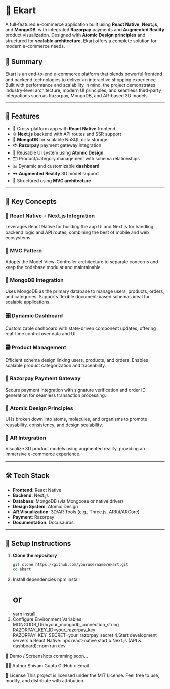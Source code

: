 # 🛒 Ekart

A full-featured e-commerce application built using **React Native**, **Next.js**, and **MongoDB**, with integrated **Razorpay** payments and **Augmented Reality** product visualization. Designed with **Atomic Design principles** and structured for **scalable architecture**, Ekart offers a complete solution for modern e-commerce needs.

## 📖 Summary

Ekart is an end-to-end e-commerce platform that blends powerful frontend and backend technologies to deliver an interactive shopping experience. Built with performance and scalability in mind, the project demonstrates industry-level architecture, modern UI principles, and seamless third-party integrations such as Razorpay, MongoDB, and AR-based 3D models.

---

## 🚀 Features

- 📱 Cross-platform app with **React Native** frontend  
- 🌐 **Next.js** backend with API routes and SSR support  
- 💾 **MongoDB** for scalable NoSQL data storage  
- 💳 **Razorpay** payment gateway integration  
- 🎨 Reusable UI system using **Atomic Design**  
- 🗂️ Product/category management with schema relationships  
- 📊 Dynamic and customizable **dashboard**  
- 🕶️ **Augmented Reality** 3D model support  
- 🧱 Structured using **MVC architecture**

---

## 🧠 Key Concepts

### 🔗 React Native + Next.js Integration
Leverages React Native for building the app UI and Next.js for handling backend logic and API routes, combining the best of mobile and web ecosystems.

### 🧭 MVC Pattern
Adopts the Model-View-Controller architecture to separate concerns and keep the codebase modular and maintainable.

### 💾 MongoDB Integration
Uses MongoDB as the primary database to manage users, products, orders, and categories. Supports flexible document-based schemas ideal for scalable applications.

### 🎛️ Dynamic Dashboard
Customizable dashboard with state-driven component updates, offering real-time control over data and UI.

### 🗃️ Product Management
Efficient schema design linking users, products, and orders. Enables scalable product categorization and traceability.

### 🔐 Razorpay Payment Gateway
Secure payment integration with signature verification and order ID generation for seamless transaction processing.

### 🧪 Atomic Design Principles
UI is broken down into atoms, molecules, and organisms to promote reusability, consistency, and design scalability.

### 🌟 AR Integration
Visualize 3D product models using augmented reality, providing an immersive e-commerce experience.

---

## 🛠️ Tech Stack

- **Frontend**: React Native  
- **Backend**: Next.js  
- **Database**: MongoDB (via Mongoose or native driver)  
- **Design System**: Atomic Design  
- **AR Visualization**: 3D/AR Tools (e.g., Three.js, ARKit/ARCore)  
- **Payment**: Razorpay  
- **Documentation**: Docusaurus

---

## 🧪 Setup Instructions

1. **Clone the repository**
   ```bash
   git clone https://github.com/yourusername/ekart.git
   cd ekart
2. Install dependencies
   npm install
   # or
   yarn install
3. Configure Environment Variables
   MONGODB_URI=your_mongodb_connection_string
   RAZORPAY_KEY_ID=your_razorpay_key
   RAZORPAY_KEY_SECRET=your_razorpay_secret
4.Start development servers
  a.React Native:
      npx react-native start
  b.Next.js (API & dashboard):
      npm run dev

📸 Demo / Screenshots
  comming soon...

👨‍💻 Author
Shivam Gupta
GitHub • Email

📄 License
This project is licensed under the MIT License.
Feel free to use, modify, and distribute with attribution.


   

